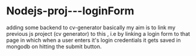 # Nodejs-proj---loginForm
adding some backend to cv-generator
basically my aim is to link my previous js project (cv generator) to this , i.e by linking a login form to that page in which when a user enters it's login credentials it gets saved in mongodb on hitting the submit button.
